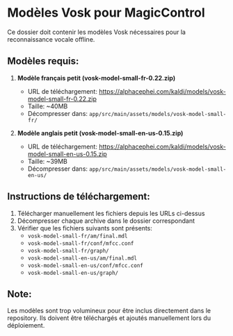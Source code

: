 # Modèles Vosk pour MagicControl

Ce dossier doit contenir les modèles Vosk nécessaires pour la reconnaissance vocale offline.

## Modèles requis:

1. **Modèle français petit (vosk-model-small-fr-0.22.zip)**
   - URL de téléchargement: https://alphacephei.com/kaldi/models/vosk-model-small-fr-0.22.zip
   - Taille: ~40MB
   - Décompresser dans: `app/src/main/assets/models/vosk-model-small-fr/`

2. **Modèle anglais petit (vosk-model-small-en-us-0.15.zip)**
   - URL de téléchargement: https://alphacephei.com/kaldi/models/vosk-model-small-en-us-0.15.zip
   - Taille: ~39MB
   - Décompresser dans: `app/src/main/assets/models/vosk-model-small-en-us/`

## Instructions de téléchargement:

1. Télécharger manuellement les fichiers depuis les URLs ci-dessus
2. Décompresser chaque archive dans le dossier correspondant
3. Vérifier que les fichiers suivants sont présents:
   - `vosk-model-small-fr/am/final.mdl`
   - `vosk-model-small-fr/conf/mfcc.conf`
   - `vosk-model-small-fr/graph/`
   - `vosk-model-small-en-us/am/final.mdl`
   - `vosk-model-small-en-us/conf/mfcc.conf`
   - `vosk-model-small-en-us/graph/`

## Note:
Les modèles sont trop volumineux pour être inclus directement dans le repository.
Ils doivent être téléchargés et ajoutés manuellement lors du déploiement.